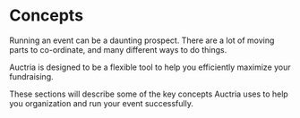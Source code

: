 # Concepts

Running an event can be a daunting prospect. There are a lot of moving parts to co-ordinate, and many different ways to do things.

Auctria is designed to be a flexible tool to help you efficiently maximize your fundraising.

These sections will describe some of the key concepts Auctria uses to help you organization and run your event successfully.

<BlockIndex/>
